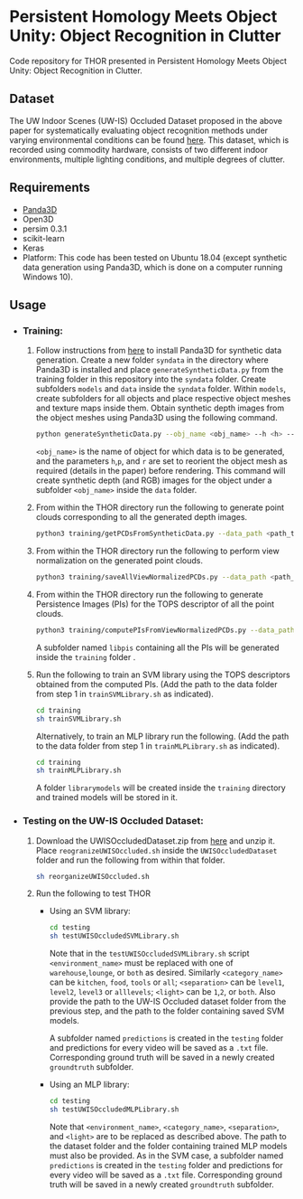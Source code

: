 # Persistent Homology Meets Object Unity: Object Recognition in Clutter

Code repository for THOR presented in Persistent Homology Meets Object Unity: Object Recognition in Clutter.

## Dataset

The UW Indoor Scenes (UW-IS) Occluded Dataset proposed in the above paper for systematically evaluating object recognition methods under varying environmental conditions can be found [here](https://doi.org/10.6084/m9.figshare.20506506). This dataset, which is recorded using commodity hardware, consists of two different indoor environments, multiple lighting conditions, and multiple degrees of clutter.

## Requirements
* [Panda3D](https://www.panda3d.org/)
* Open3D
* persim 0.3.1
* scikit-learn
* Keras
* Platform: This code has been tested on Ubuntu 18.04 (except synthetic data generation using Panda3D, which is done on a computer running Windows 10).


## Usage
* ### Training:

	1. Follow instructions from [here](https://docs.panda3d.org/1.10/python/introduction/installation-windows) to install Panda3D for synthetic data generation. Create a new folder `syndata` in the directory where Panda3D is installed and place `generateSyntheticData.py` from the training folder in this repository into the `syndata` folder. Create subfolders `models` and `data` inside the `syndata` folder. Within `models`, create subfolders for all objects and place respective object meshes and texture maps inside them. Obtain synthetic depth images from the object meshes using Panda3D using the following command. 

		```bash
		python generateSyntheticData.py --obj_name <obj_name> --h <h> --p <p> --r <r>
		```
		`<obj_name>` is the name of object for which data is to be generated, and the parameters `h`,`p`, and `r` are set to reorient the object mesh as required (details in the paper) before rendering. This command will create synthetic depth (and RGB) images for the object under a subfolder `<obj_name>` inside the `data` folder.

	2. From within the THOR directory run the following to generate point clouds corresponding to all the generated depth images. 
		```bash
		python3 training/getPCDsFromSyntheticData.py --data_path <path_to_data_folder_from_step_one>
		```
	3. From within the THOR directory run the following to perform view normalization on the generated point clouds. 
		```bash
		python3 training/saveAllViewNormalizedPCDs.py --data_path <path_to_data_folder_from_step_one>
		```
	4. From within the THOR directory run the following to generate Persistence Images (PIs) for the TOPS descriptor of all the point clouds.
		```bash
		python3 training/computePIsFromViewNormalizedPCDs.py --data_path <path_to_data_folder_from_step_one>
		```
		A subfolder named `libpis` containing all the PIs will be generated inside the  `training` folder .

	5. Run the following to train an SVM library using the TOPS descriptors obtained from the computed PIs. (Add the path to the data folder from step 1 in `trainSVMLibrary.sh` as indicated).

		```bash
		cd training
		sh trainSVMLibrary.sh
		```
		Alternatively, to train an MLP library run the following.  (Add the path to the data folder from step 1 in `trainMLPLibrary.sh` as indicated).
		```bash
		cd training
		sh trainMLPLibrary.sh
		```
		 A folder `librarymodels` will be created inside the `training` directory and trained models will be stored in it.

* ### Testing on the UW-IS Occluded Dataset:
	1. Download the UWISOccludedDataset.zip from [here](https://doi.org/10.6084/m9.figshare.20506506) and unzip it. Place `reogranizeUWISOccluded.sh` inside the `UWISOccludedDataset` folder and run the following from within that folder.

		```bash
		sh reorganizeUWISOccluded.sh
		```
	2. Run the following to test THOR
		* Using an SVM library:
			```bash
			cd testing
			sh testUWISOccludedSVMLibrary.sh
			```
			Note that in the `testUWISOccludedSVMLibrary.sh` script `<environment_name>` must be replaced with one of  `warehouse`,`lounge`, or `both` as desired. Similarly `<category_name>` can be `kitchen`, `food`, `tools`  or `all`; `<separation>` can be `level1`, `level2`, `level3`  or `alllevels`; `<light>` can be `1`,`2`, or `both`.  Also provide the path to the UW-IS Occluded dataset folder from the previous step, and the path to the folder containing saved SVM models.
			 
			A subfolder named `predictions` is created in the `testing` folder and predictions for every video will be saved as a `.txt` file. Corresponding ground truth will be saved in a newly created `groundtruth` subfolder.

		* Using an MLP library:
			```bash
			cd testing
			sh testUWISOccludedMLPLibrary.sh
			```
			Note that `<environment_name>`,  `<category_name>`, `<separation>`, and `<light>` are to be replaced as described above. The path to the dataset folder and the folder containing trained MLP models must also be provided. As in the SVM case, a subfolder named `predictions` is created in the `testing` folder and predictions for every video will be saved as a `.txt` file. Corresponding ground truth will be saved in a newly created `groundtruth` subfolder.
